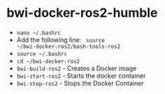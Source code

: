 # bwi-docker-ros2-humble

- <code>nano ~/.bashrc </code>
- Add the following line: <code> source ~/bwi-docker-ros2/bash-tools-ros2 </code>
- <code>source ~/.bashrc </code>
- <code>cd ~/bwi-docker-ros2</code>
- <code>bwi-build-ros2</code> - Creates a Docker image
- <code>bwi-start-ros2</code> - Starts the docker container
- <code>bwi-stop-ros2</code> - Stops the Docker Container
